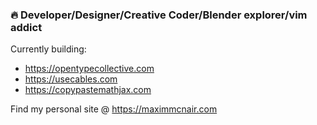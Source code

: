 ### 🔥 Developer/Designer/Creative Coder/Blender explorer/vim addict

Currently building:
- https://opentypecollective.com
- https://usecables.com
- https://copypastemathjax.com

Find my personal site @ https://maximmcnair.com
